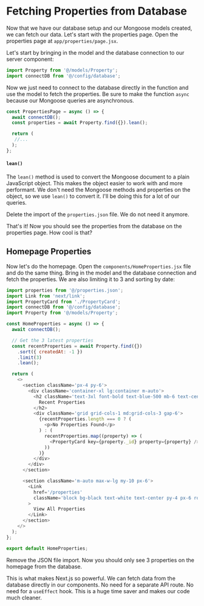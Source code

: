 # Fetching Properties from Database

Now that we have our database setup and our Mongoose models created, we can fetch our data. Let's start with the properties page. Open the properties page at `app/properties/page.jsx`.

Let's start by bringing in the model and the database connection to our server component:

```js
import Property from '@/models/Property';
import connectDB from '@/config/database';
```

Now we just need to connect to the database directly in the function and use the model to fetch the properties. Be sure to make the function `async` because our Mongoose queries are asynchronous.

```js
const PropertiesPage = async () => {
  await connectDB();
  const properties = await Property.find({}).lean();

  return (
   //...
  );
};
```

#### `lean()`

The `lean()` method is used to convert the Mongoose document to a plain JavaScript object. This makes the object easier to work with and more performant. We don't need the Mongoose methods and properties on the object, so we use `lean()` to convert it. I'll be doing this for a lot of our queries.

Delete the import of the `properties.json` file. We do not need it anymore.

That's it! Now you should see the properties from the database on the properties page. How cool is that?

## Homepage Properties

Now let's do the homepage. Open the `components/HomeProperties.jsx` file and do the same thing. Bring in the model and the database connection and fetch the properties. We are also limiting it to 3 and sorting by date:

```js
import properties from '@/properties.json';
import Link from 'next/link';
import PropertyCard from './PropertyCard';
import connectDB from '@/config/database';
import Property from '@/models/Property';

const HomeProperties = async () => {
  await connectDB();

  // Get the 3 latest properties
  const recentProperties = await Property.find({})
    .sort({ createdAt: -1 })
    .limit(3)
    .lean();

  return (
    <>
      <section className='px-4 py-6'>
        <div className='container-xl lg:container m-auto'>
          <h2 className='text-3xl font-bold text-blue-500 mb-6 text-center'>
            Recent Properties
          </h2>
          <div className='grid grid-cols-1 md:grid-cols-3 gap-6'>
            {recentProperties.length === 0 ? (
              <p>No Properties Found</p>
            ) : (
              recentProperties.map((property) => (
                <PropertyCard key={property._id} property={property} />
              ))
            )}
          </div>
        </div>
      </section>

      <section className='m-auto max-w-lg my-10 px-6'>
        <Link
          href='/properties'
          className='block bg-black text-white text-center py-4 px-6 rounded-xl hover:bg-gray-700'
        >
          View All Properties
        </Link>
      </section>
    </>
  );
};

export default HomeProperties;
```

Remove the JSON file import. Now you should only see 3 properties on the homepage from the database.

This is what makes Next.js so powerful. We can fetch data from the database directly in our components. No need for a separate API route. No need for a `useEffect` hook. This is a huge time saver and makes our code much cleaner.
